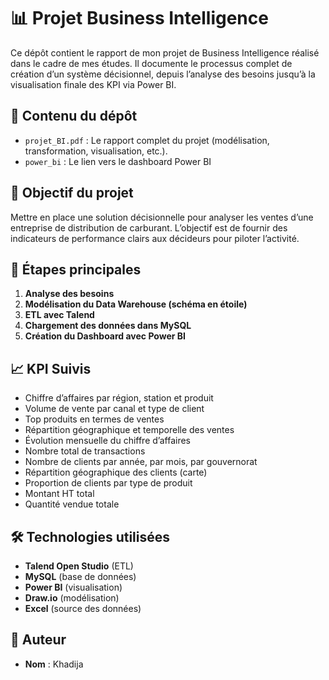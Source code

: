 # 📊 Projet Business Intelligence

Ce dépôt contient le rapport de mon projet de Business Intelligence réalisé dans le cadre de mes études. Il documente le processus complet de création d’un système décisionnel, depuis l’analyse des besoins jusqu’à la visualisation finale des KPI via Power BI.

## 📁 Contenu du dépôt

- `projet_BI.pdf` : Le rapport complet du projet (modélisation, transformation, visualisation, etc.).
- `power_bi` : Le lien vers le dashboard Power BI
## 🎯 Objectif du projet

Mettre en place une solution décisionnelle pour analyser les ventes d’une entreprise de distribution de carburant. L’objectif est de fournir des indicateurs de performance clairs aux décideurs pour piloter l’activité.

## 🧠 Étapes principales

1. **Analyse des besoins**
2. **Modélisation du Data Warehouse (schéma en étoile)**
3. **ETL avec Talend**
4. **Chargement des données dans MySQL**
5. **Création du Dashboard avec Power BI**

## 📈 KPI Suivis

- Chiffre d’affaires par région, station et produit
- Volume de vente par canal et type de client
- Top produits en termes de ventes
- Répartition géographique et temporelle des ventes
- Évolution mensuelle du chiffre d’affaires
- Nombre total de transactions
- Nombre de clients par année, par mois, par gouvernorat
- Répartition géographique des clients (carte)
- Proportion de clients par type de produit
- Montant HT total
- Quantité vendue totale

## 🛠️ Technologies utilisées

- **Talend Open Studio** (ETL)
- **MySQL** (base de données)
- **Power BI** (visualisation)
- **Draw.io** (modélisation)
- **Excel** (source des données)

## 👤 Auteur

- **Nom** : Khadija
